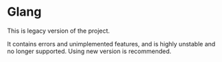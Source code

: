 Glang
======
This is legacy version of the project.

It contains errors and unimplemented features, and is highly unstable and no longer supported.
Using new version is recommended.
